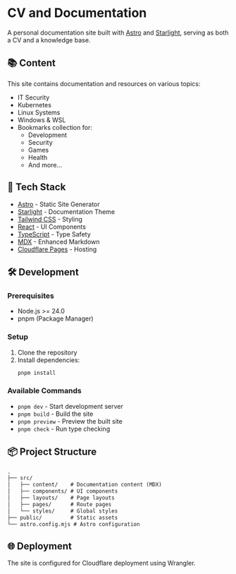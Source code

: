 # CV and Documentation

A personal documentation site built with [Astro](https://astro.build) and [Starlight](https://starlight.astro.build), serving as both a CV and a knowledge base.

## 📚 Content

This site contains documentation and resources on various topics:
- IT Security
- Kubernetes
- Linux Systems
- Windows & WSL
- Bookmarks collection for:
  - Development
  - Security
  - Games
  - Health
  - And more...

## 🚀 Tech Stack

- [Astro](https://astro.build) - Static Site Generator
- [Starlight](https://starlight.astro.build) - Documentation Theme
- [Tailwind CSS](https://tailwindcss.com) - Styling
- [React](https://reactjs.org) - UI Components
- [TypeScript](https://www.typescriptlang.org) - Type Safety
- [MDX](https://mdxjs.com) - Enhanced Markdown
- [Cloudflare Pages](https://pages.cloudflare.com) - Hosting

## 🛠️ Development

### Prerequisites

- Node.js >= 24.0
- pnpm (Package Manager)

### Setup

1. Clone the repository
2. Install dependencies:
   ```bash
   pnpm install
   ```

### Available Commands

- `pnpm dev` - Start development server
- `pnpm build` - Build the site
- `pnpm preview` - Preview the built site
- `pnpm check` - Run type checking

## 📦 Project Structure

```markdown
.
├── src/
│   ├── content/    # Documentation content (MDX)
│   ├── components/ # UI components
│   ├── layouts/    # Page layouts
│   ├── pages/      # Route pages
│   └── styles/     # Global styles
├── public/         # Static assets
└── astro.config.mjs # Astro configuration
```

## 🌐 Deployment

The site is configured for Cloudflare deployment using Wrangler.
